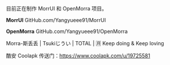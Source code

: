 目前正在制作 MorrUI 和 OpenMorra 项目。

**MorrUI**
GitHub.com/Yangyueee91/MorrUI

**OpenMorra**
GitHub.com/Yangyueee91/OpenMorra

Morra-斯丢丢 | Tsukiじうい | TOTAL | 🈷
Keep doing & Keep loving

酷安 Coolapk 传送门：https://www.coolapk.com/u/19725581